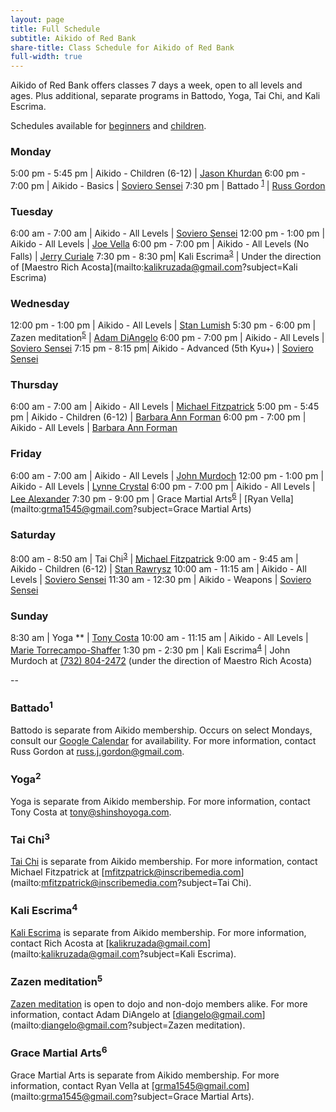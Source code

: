 ```yaml
---
layout: page
title: Full Schedule
subtitle: Aikido of Red Bank
share-title: Class Schedule for Aikido of Red Bank
full-width: true
---
```

Aikido of Red Bank offers classes 7 days a week, open to all levels and ages. Plus additional, separate programs in Battodo, Yoga, Tai Chi, and Kali Escrima.

Schedules available for [beginners](beginner/) and [children](children/).

### Monday

5:00 pm - 5:45 pm | Aikido - Children (6-12) | [Jason Khurdan](../instructors/jason-khurdan/)
6:00 pm - 7:00 pm | Aikido - Basics | [Soviero Sensei](../instructors/james-soviero/)
7:30 pm | Battado <sup>[1](#battado1)</sup> | [Russ Gordon](mailto:russ.j.gordon@gmail.com?subject=Battodo)

### Tuesday

6:00 am - 7:00 am | Aikido - All Levels | [Soviero Sensei](../instructors/james-soviero/)
12:00 pm - 1:00 pm | Aikido - All Levels | [Joe Vella](../instructors/joe-vella/)
6:00 pm - 7:00 pm | Aikido - All Levels (No Falls) | [Jerry Curiale](../instructors/jerry-curiale/)
7:30 pm - 8:30 pm| Kali Escrima<sup>[3](#kali-escrima4)</sup> | Under the direction of [Maestro Rich Acosta](mailto:kalikruzada@gmail.com?subject=Kali Escrima)

### Wednesday

12:00 pm - 1:00 pm | Aikido - All Levels | [Stan Lumish](../instructors/stan-lumish/)
5:30 pm - 6:00 pm | Zazen meditation<sup>[5](#zazen-meditation5)</sup> | [Adam DiAngelo](https://zazen.wishlessness.com/)
6:00 pm - 7:00 pm | Aikido - All Levels | [Soviero Sensei](../instructors/james-soviero/)
7:15 pm - 8:15 pm| Aikido - Advanced (5th Kyu+) | [Soviero Sensei](../instructors/james-soviero/)

### Thursday

6:00 am - 7:00 am | Aikido - All Levels | [Michael Fitzpatrick](../instructors/michael-fitzpatrick/)
5:00 pm - 5:45 pm | Aikido - Children (6-12) | [Barbara Ann Forman](../intructors/barbara-ann-foreman/)
6:00 pm - 7:00 pm | Aikido - All Levels | [Barbara Ann Forman](../intructors/barbara-ann-foreman/)

### Friday

6:00 am - 7:00 am | Aikido - All Levels | [John Murdoch](../instructors/john-murdoch/)
12:00 pm - 1:00 pm | Aikido - All Levels | [Lynne Crystal](../instructors/lynne-crystal/)
6:00 pm - 7:00 pm | Aikido - All Levels | [Lee Alexander](../instructors/lee-alexander/)
7:30 pm - 9:00 pm | Grace Martial Arts<sup>[6](#grace-martial-arts6)</sup> | [Ryan Vella](mailto:grma1545@gmail.com?subject=Grace Martial Arts)

### Saturday

8:00 am - 8:50 am | Tai Chi<sup>[3](#tai-chi3)</sup> | [Michael Fitzpatrick](../instructors/michael-fitzpatrick/)
9:00 am - 9:45 am | Aikido - Children (6-12) | [Stan Rawrysz](../instructors/stan-rawrysz/)
10:00 am - 11:15 am | Aikido - All Levels | [Soviero Sensei](../instructors/james-soviero/)
11:30 am - 12:30 pm | Aikido - Weapons | [Soviero Sensei](../instructors/james-soviero/)

### Sunday

8:30 am | Yoga ** | [Tony Costa](mailto:tony@shinshoyoga.com)
10:00 am - 11:15 am | Aikido - All Levels | [Marie Torrecampo-Shaffer](../instructors/marie-torrecampo-shaffer/)
1:30 pm - 2:30 pm | Kali Escrima<sup>[4](#kali-escrima4)</sup> | John Murdoch at [(732) 804-2472](tel:17328042472) (under the direction of Maestro Rich Acosta)

--

### Battado<sup>1</sup>

Battodo is separate from Aikido membership. Occurs on select Mondays, consult our [Google Calendar](../calendar/) for availability. For more information, contact Russ Gordon at [russ.j.gordon@gmail.com](mailto:russ.j.gordon@gmail.com?subject=Battado).

### Yoga<sup>2</sup>

Yoga is separate from Aikido membership. For more information, contact Tony Costa at [tony@shinshoyoga.com](mailto:tony@shinshoyoga.com?subject=Yoga).

### Tai Chi<sup>3</sup>

[Tai Chi](https://www.egreenway.com/taichichuan/short.htm#1S) is separate from Aikido membership. For more information, contact Michael Fitzpatrick at [mfitzpatrick@inscribemedia.com](mailto:mfitzpatrick@inscribemedia.com?subject=Tai Chi).

### Kali Escrima<sup>4</sup>

[Kali Escrima](http://www.kuntawkali.com/) is separate from Aikido membership. For more information, contact Rich Acosta at [kalikruzada@gmail.com](mailto:kalikruzada@gmail.com?subject=Kali Escrima).

### Zazen meditation<sup>5</sup>

[Zazen meditation](https://zazen.wishlessness.com/) is open to dojo and non-dojo members alike. For more information, contact Adam DiAngelo at [diangelo@gmail.com](mailto:diangelo@gmail.com?subject=Zazen meditation).

### Grace Martial Arts<sup>6</sup>

Grace Martial Arts is separate from Aikido membership. For more information, contact Ryan Vella at [grma1545@gmail.com](mailto:grma1545@gmail.com?subject=Grace Martial Arts).
